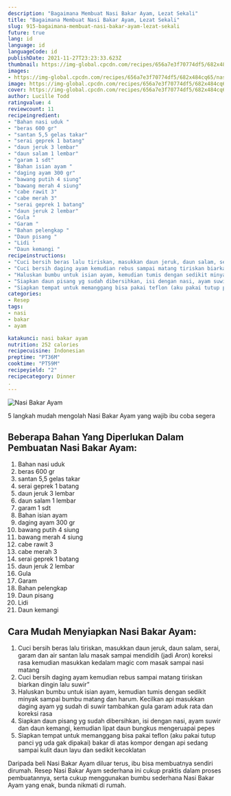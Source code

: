 ```yaml
---
description: "Bagaimana Membuat Nasi Bakar Ayam, Lezat Sekali"
title: "Bagaimana Membuat Nasi Bakar Ayam, Lezat Sekali"
slug: 915-bagaimana-membuat-nasi-bakar-ayam-lezat-sekali
future: true
lang: id
language: id
languageCode: id
publishDate: 2021-11-27T23:23:33.623Z 
thumbnail: https://img-global.cpcdn.com/recipes/656a7e3f70774df5/682x484cq65/nasi-bakar-ayam-foto-resep-utama.png
images:
- https://img-global.cpcdn.com/recipes/656a7e3f70774df5/682x484cq65/nasi-bakar-ayam-foto-resep-utama.png
image: https://img-global.cpcdn.com/recipes/656a7e3f70774df5/682x484cq65/nasi-bakar-ayam-foto-resep-utama.png
cover: https://img-global.cpcdn.com/recipes/656a7e3f70774df5/682x484cq65/nasi-bakar-ayam-foto-resep-utama.png
author: Lucille Todd
ratingvalue: 4
reviewcount: 11
recipeingredient:
- "Bahan nasi uduk "
- "beras 600 gr"
- "santan 5,5 gelas takar"
- "serai geprek 1 batang"
- "daun jeruk 3 lembar"
- "daun salam 1 lembar"
- "garam 1 sdt"
- "Bahan isian ayam "
- "daging ayam 300 gr"
- "bawang putih 4 siung"
- "bawang merah 4 siung"
- "cabe rawit 3"
- "cabe merah 3"
- "serai geprek 1 batang"
- "daun jeruk 2 lembar"
- "Gula "
- "Garam "
- "Bahan pelengkap "
- "Daun pisang "
- "Lidi "
- "Daun kemangi "
recipeinstructions:
- "Cuci bersih beras lalu tiriskan, masukkan daun jeruk, daun salam, serai, garam dan air santan lalu masak sampai mendidih (jadi Aron) koreksi rasa kemudian masukkan kedalam magic com masak sampai nasi matang"
- "Cuci bersih daging ayam kemudian rebus sampai matang tiriskan biarkan dingin lalu suwir”"
- "Haluskan bumbu untuk isian ayam, kemudian tumis dengan sedikit minyak sampai bumbu matang dan harum. Kecilkan api masukkan daging ayam yg sudah di suwir tambahkan gula garam aduk rata dan koreksi rasa"
- "Siapkan daun pisang yg sudah dibersihkan, isi dengan nasi, ayam suwir dan daun kemangi, kemudian lipat daun bungkus mengeruapai pepes"
- "Siapkan tempat untuk memanggang bisa pakai teflon (aku pakai tutup panci yg uda gak dipakai) bakar di atas kompor dengan api sedang sampai kulit daun layu dan sedikit kecoklatan"
categories:
- Resep
tags:
- nasi
- bakar
- ayam

katakunci: nasi bakar ayam 
nutrition: 252 calories
recipecuisine: Indonesian
preptime: "PT36M"
cooktime: "PT59M"
recipeyield: "2"
recipecategory: Dinner
. 
---
```



![Nasi Bakar Ayam](https://img-global.cpcdn.com/recipes/656a7e3f70774df5/682x484cq65/nasi-bakar-ayam-foto-resep-utama.png)

5 langkah mudah mengolah  Nasi Bakar Ayam yang wajib ibu coba segera

<!--inarticleads1-->

## Beberapa Bahan Yang Diperlukan Dalam Pembuatan Nasi Bakar Ayam:

1. Bahan nasi uduk 
1. beras 600 gr
1. santan 5,5 gelas takar
1. serai geprek 1 batang
1. daun jeruk 3 lembar
1. daun salam 1 lembar
1. garam 1 sdt
1. Bahan isian ayam 
1. daging ayam 300 gr
1. bawang putih 4 siung
1. bawang merah 4 siung
1. cabe rawit 3
1. cabe merah 3
1. serai geprek 1 batang
1. daun jeruk 2 lembar
1. Gula 
1. Garam 
1. Bahan pelengkap 
1. Daun pisang 
1. Lidi 
1. Daun kemangi 



<!--inarticleads2-->

## Cara Mudah Menyiapkan Nasi Bakar Ayam:

1. Cuci bersih beras lalu tiriskan, masukkan daun jeruk, daun salam, serai, garam dan air santan lalu masak sampai mendidih (jadi Aron) koreksi rasa kemudian masukkan kedalam magic com masak sampai nasi matang
1. Cuci bersih daging ayam kemudian rebus sampai matang tiriskan biarkan dingin lalu suwir”
1. Haluskan bumbu untuk isian ayam, kemudian tumis dengan sedikit minyak sampai bumbu matang dan harum. Kecilkan api masukkan daging ayam yg sudah di suwir tambahkan gula garam aduk rata dan koreksi rasa
1. Siapkan daun pisang yg sudah dibersihkan, isi dengan nasi, ayam suwir dan daun kemangi, kemudian lipat daun bungkus mengeruapai pepes
1. Siapkan tempat untuk memanggang bisa pakai teflon (aku pakai tutup panci yg uda gak dipakai) bakar di atas kompor dengan api sedang sampai kulit daun layu dan sedikit kecoklatan




Daripada   beli  Nasi Bakar Ayam  diluar terus, ibu  bisa membuatnya sendiri dirumah. Resep  Nasi Bakar Ayam  sederhana ini cukup praktis dalam proses pembuatannya, serta cukup menggunakan bumbu sederhana  Nasi Bakar Ayam  yang enak, bunda nikmati di rumah.
